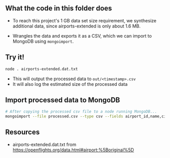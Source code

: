 ## What the code in this folder does

- To reach this project's 1 GB data set size requirement, we synthesize additional data, since airports-extended is only about 1.6 MB. 
 
- Wrangles the data and exports it as a CSV, which we can import to MongoDB using ``mongoimport``.


## Try it!

```bash
node . airports-extended.dat.txt
```
- This will output the processed data to ``out/<timestamp>.csv``
- It will also log the estimated size of the processed data

## Import processed data to MongoDB
```bash
# After copying the processed csv file to a node running MongoDB...
mongoimport --file processed.csv --type csv --fields airport_id,name,city,country,iata,icao,latitude,longitude,altitude,timezone,dst,tz,type,source --db project --collection openflight --username <username> --password <password> --authenticationDatabase admin
```

## Resources
- airports-extended.dat.txt from https://openflights.org/data.html#airport:%5Boriginal%5D
